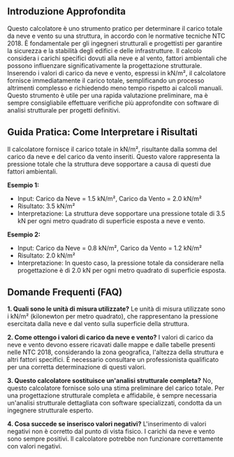 ## Introduzione Approfondita
Questo calcolatore è uno strumento pratico per determinare il carico totale da neve e vento su una struttura, in accordo con le normative tecniche NTC 2018.  È fondamentale per gli ingegneri strutturali e progettisti per garantire la sicurezza e la stabilità degli edifici e delle infrastrutture.  Il calcolo considera i carichi specifici dovuti alla neve e al vento, fattori ambientali che possono influenzare significativamente la progettazione strutturale.  Inserendo i valori di carico da neve e vento, espressi in kN/m², il calcolatore fornisce immediatamente il carico totale, semplificando un processo altrimenti complesso e richiedendo meno tempo rispetto ai calcoli manuali. Questo strumento è utile per una rapida valutazione preliminare, ma è sempre consigliabile effettuare verifiche più approfondite con software di analisi strutturale per progetti definitivi.

## Guida Pratica: Come Interpretare i Risultati
Il calcolatore fornisce il carico totale in kN/m², risultante dalla somma del carico da neve e del carico da vento inseriti. Questo valore rappresenta la pressione totale che la struttura deve sopportare a causa di questi due fattori ambientali.

**Esempio 1:**
- Input: Carico da Neve = 1.5 kN/m², Carico da Vento = 2.0 kN/m²
- Risultato: 3.5 kN/m²
- Interpretazione: La struttura deve sopportare una pressione totale di 3.5 kN per ogni metro quadrato di superficie esposta a neve e vento.

**Esempio 2:**
- Input: Carico da Neve = 0.8 kN/m², Carico da Vento = 1.2 kN/m²
- Risultato: 2.0 kN/m²
- Interpretazione: In questo caso, la pressione totale da considerare nella progettazione è di 2.0 kN per ogni metro quadrato di superficie esposta.

## Domande Frequenti (FAQ)

**1. Quali sono le unità di misura utilizzate?**
Le unità di misura utilizzate sono i kN/m² (kilonewton per metro quadrato), che rappresentano la pressione esercitata dalla neve e dal vento sulla superficie della struttura.

**2. Come ottengo i valori di carico da neve e vento?**
I valori di carico da neve e vento devono essere ricavati dalle mappe e dalle tabelle presenti nelle NTC 2018, considerando la zona geografica, l'altezza della struttura e altri fattori specifici.  È necessario consultare un professionista qualificato per una corretta determinazione di questi valori.

**3. Questo calcolatore sostituisce un'analisi strutturale completa?**
No, questo calcolatore fornisce solo una stima preliminare del carico totale.  Per una progettazione strutturale completa e affidabile, è sempre necessaria un'analisi strutturale dettagliata con software specializzati, condotta da un ingegnere strutturale esperto.

**4. Cosa succede se inserisco valori negativi?**
L'inserimento di valori negativi non è corretto dal punto di vista fisico.  I carichi da neve e vento sono sempre positivi.  Il calcolatore potrebbe non funzionare correttamente con valori negativi.